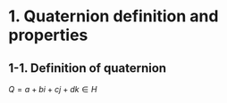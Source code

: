 # 1. Quaternion definition and properties
## 1-1. Definition of quaternion
${Q = a + bi + cj + dk ∈ H}$
